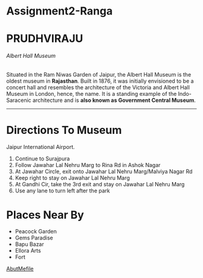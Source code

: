 # Assignment2-Ranga
# PRUDHVIRAJU
###### Albert Hall Museum

 Situated in the Ram Niwas Garden of Jaipur, the Albert Hall Museum is the oldest museum in **Rajasthan**. Built in 1876, it was initially envisioned to be a concert hall and resembles the architecture of the Victoria and Albert Hall Museum in London, hence, the name. It is a standing example of the Indo-Saracenic architecture and is **also known as Government Central Museum**.
 - - -
 # Directions To Museum
 Jaipur International Airport.
1. Continue to Surajpura
2. Follow Jawahar Lal Nehru Marg to Rina Rd in Ashok Nagar
3. At Jawahar Circle, exit onto Jawahar Lal Nehru Marg/Malviya Nagar Rd
4. Keep right to stay on Jawahar Lal Nehru Marg
5. At Gandhi Cir, take the 3rd exit and stay on Jawahar Lal Nehru Marg
6. Use any lane to turn left after the park 

# Places Near By
- Peacock Garden
- Gems Paradise
- Bapu Bazar
- Ellora Arts
- Fort

[AbutMefile](AbutMe.md)


